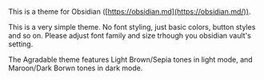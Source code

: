 This is a theme for Obsidian ([https://obsidian.md](https://obsidian.md/)).

This is a very simple theme.
No font styling, just basic colors, button styles and so on.
Please adjust font family and size trhough you obsidian vault's setting.

The Agradable theme features Light Brown/Sepia tones in light mode, and Maroon/Dark Borwn tones in dark mode.
